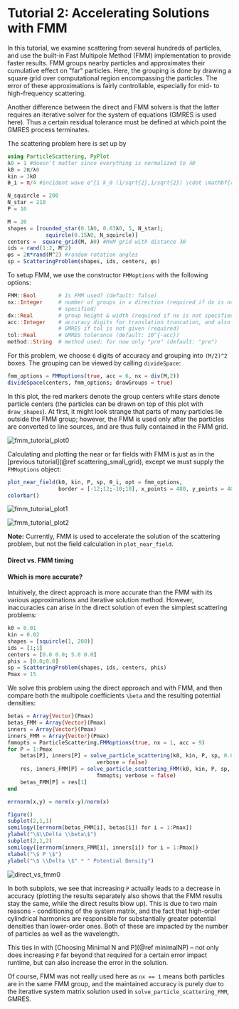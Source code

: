 # Tutorial 2: Accelerating Solutions with FMM

In this tutorial, we examine scattering from several hundreds of particles, and
use the built-in Fast Multipole Method (FMM) implementation to provide faster
results.
FMM groups nearby particles and approximates their cumulative effect on "far"
particles. Here, the grouping is done by drawing a square grid over computational
region encompassing the particles. The error of these approximations is fairly
controllable, especially for mid- to high-frequency scattering.

Another difference between the direct and FMM solvers is that the latter requires
an iterative solver for the system of equations (GMRES is used here). Thus a
certain residual tolerance must be defined at which point the GMRES process
terminates.

The scattering problem here is set up by

```julia
using ParticleScattering, PyPlot
λ0 = 1 #doesn't matter since everything is normalized to λ0
k0 = 2π/λ0
kin = 3k0
θ_i = π/4 #incident wave e^{i k_0 (1/sqrt{2},1/sqrt{2}) \cdot \mathbf{r}}

N_squircle = 200
N_star = 210
P = 10

M = 20
shapes = [rounded_star(0.1λ0, 0.03λ0, 5, N_star);
            squircle(0.15λ0, N_squircle)]
centers =  square_grid(M, λ0) #MxM grid with distance λ0
ids = rand(1:2, M^2)
φs = 2π*rand(M^2) #random rotation angles
sp = ScatteringProblem(shapes, ids, centers, φs)
```

To setup FMM, we use the constructor `FMMoptions` with the following options:

```julia
FMM::Bool       # Is FMM used? (default: false)
nx::Integer     # number of groups in x direction (required if dx is not
                # specified)
dx::Real        # group height & width (required if nx is not specified)
acc::Integer    # accuracy digits for translation truncation, and also for
                # GMRES if tol is not given (required)
tol::Real       # GMRES tolerance (default: 10^{-acc})
method::String  # method used: for now only "pre" (default: "pre")
```

For this problem, we choose ``6`` digits of accuracy and grouping into
``(M/2)^2`` boxes. The grouping can be viewed by calling `divideSpace`:

```julia
fmm_options = FMMoptions(true, acc = 6, nx = div(M,2))
divideSpace(centers, fmm_options; drawGroups = true)
```

In this plot, the red markers denote the group centers while stars denote
particle centers (the particles can be drawn on top of this plot with
`draw_shapes`). At first, it might look strange that parts of many particles lie
outside the FMM group; however, the FMM is used only after the particles are
converted to line sources, and are thus fully contained in the FMM grid.

![fmm_tutorial_plot0](./assets/fmm_tutorial_plot0.png)

Calculating and plotting the near or far fields with FMM is just as in the
[previous tutorial](@ref scattering_small_grid), except we must supply the
`FMMoptions` object:

```julia
plot_near_field(k0, kin, P, sp, θ_i, opt = fmm_options,
                border = [-12;12;-10;10], x_points = 480, y_points = 400)
colorbar()
```

![fmm_tutorial_plot1](./assets/fmm_tutorial_plot1.png)

![fmm_tutorial_plot2](./assets/fmm_tutorial_plot2.png)

**Note:**
Currently, FMM is used to accelerate the solution of the scattering problem,
but not the field calculation in `plot_near_field`.

#### Direct vs. FMM timing


#### Which is more accurate?
Intuitively, the direct approach is more accurate than the FMM with
its various approximations and iterative solution method. However, inaccuracies
can arise in the direct solution of even the simplest scattering problems:

```julia
k0 = 0.01
kin = 0.02
shapes = [squircle(1, 200)]
ids = [1;1]
centers = [0.0 0.0; 5.0 0.0]
phis = [0.0;0.0]
sp = ScatteringProblem(shapes, ids, centers, phis)
Pmax = 15
```

We solve this problem using the direct approach and with FMM, and then compare
both the multipole coefficients ``\beta`` and the resulting potential densities:

```julia
betas = Array{Vector}(Pmax)
betas_FMM = Array{Vector}(Pmax)
inners = Array{Vector}(Pmax)
inners_FMM = Array{Vector}(Pmax)
fmmopts = ParticleScattering.FMMoptions(true, nx = 1, acc = 9)
for P = 1:Pmax
	betas[P], inners[P] = solve_particle_scattering(k0, kin, P, sp, 0.0;
                            verbose = false)
	res, inners_FMM[P] = solve_particle_scattering_FMM(k0, kin, P, sp, 0.0,
                            fmmopts; verbose = false)
	betas_FMM[P] = res[1]
end

errnorm(x,y) = norm(x-y)/norm(x)

figure()
subplot(2,1,1)
semilogy([errnorm(betas_FMM[i], betas[i]) for i = 1:Pmax])
ylabel("\$\\Delta \\beta\$")
subplot(2,1,2)
semilogy([errnorm(inners_FMM[i], inners[i]) for i = 1:Pmax])
xlabel("\$ P \$")
ylabel("\$ \\Delta \$" * " Potential Density")
```
![direct_vs_fmm0](./assets/direct_vs_fmm0.png)

In both subplots, we see that increasing `P` actually leads to a decrease in
accuracy (plotting the results separately also shows that the FMM results stay
the same, while the direct results blow up). This is due to two main reasons -
conditioning of the system matrix, and the fact that high-order cylindrical
harmonics are responsible for substantially greater potential densities than
lower-order ones. Both of these are impacted by the number of particles as well
as the wavelength.

This ties in with [Choosing Minimal N and P](@ref minimalNP) &ndash; not only does
increasing `P` far beyond that required for a certain error impact runtime, but
can also increase the error in the solution.

Of course, FMM was not really used here as `nx == 1` means both particles are in
the same FMM group, and the maintained accuracy is purely due to the iterative
system matrix solution used in `solve_particle_scattering_FMM`, GMRES.
